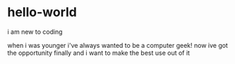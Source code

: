 # hello-world
i am new to coding

when i was younger i've always wanted to be a computer geek! now ive got the opportunity finally and i want to make the best use out of it
